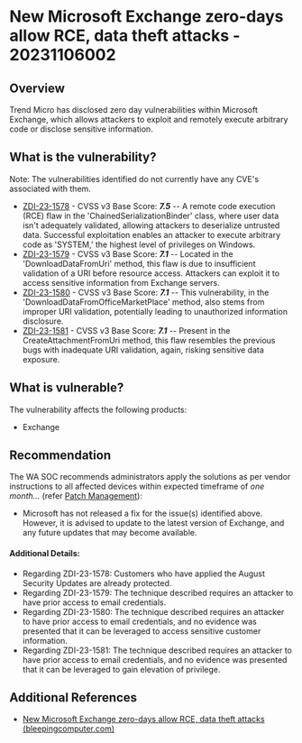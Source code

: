 # New Microsoft Exchange zero-days allow RCE, data theft attacks - 20231106002

## Overview

Trend Micro has disclosed zero day vulnerabilities within Microsoft Exchange, which allows attackers to exploit and remotely execute arbitrary code or disclose sensitive information.

## What is the vulnerability?

Note: The vulnerabilities identified do not currently have any CVE's associated with them.

-   [ZDI-23-1578](https://www.zerodayinitiative.com/advisories/ZDI-23-1578/) - CVSS v3 Base Score: ***7.5*** -- A remote code execution (RCE) flaw in the 'ChainedSerializationBinder' class, where user data isn't adequately validated, allowing attackers to deserialize untrusted data. Successful exploitation enables an attacker to execute arbitrary code as 'SYSTEM,' the highest level of privileges on Windows.
-   [ZDI-23-1579](https://www.zerodayinitiative.com/advisories/ZDI-23-1579/) - CVSS v3 Base Score: ***7.1*** -- Located in the 'DownloadDataFromUri' method, this flaw is due to insufficient validation of a URI before resource access. Attackers can exploit it to access sensitive information from Exchange servers.
-   [ZDI-23-1580](https://www.zerodayinitiative.com/advisories/ZDI-23-1580/) - CVSS v3 Base Score: ***7.1*** -- This vulnerability, in the 'DownloadDataFromOfficeMarketPlace' method, also stems from improper URI validation, potentially leading to unauthorized information disclosure.
-   [ZDI-23-1581](https://www.zerodayinitiative.com/advisories/ZDI-23-1581/) - CVSS v3 Base Score: ***7.1*** -- Present in the CreateAttachmentFromUri method, this flaw resembles the previous bugs with inadequate URI validation, again, risking sensitive data exposure.

## What is vulnerable?

The vulnerability affects the following products:

- Exchange

## Recommendation

The WA SOC recommends administrators apply the solutions as per vendor instructions to all affected devices within expected timeframe of *one month...* (refer [Patch Management](../guidelines/patch-management.md)):

- Microsoft has not released a fix for the issue(s) identified above. However, it is advised to update to the latest version of Exchange, and any future updates that may become available.

#### Additional Details:
-   Regarding ZDI-23-1578: Customers who have applied the August Security Updates are already protected.
-   Regarding ZDI-23-1579: The technique described requires an attacker to have prior access to email credentials.
-   Regarding ZDI-23-1580: The technique described requires an attacker to have prior access to email credentials, and no evidence was presented that it can be leveraged to access sensitive customer information.
-   Regarding ZDI-23-1581: The technique described requires an attacker to have prior access to email credentials, and no evidence was presented that it can be leveraged to gain elevation of privilege.

## Additional References

- [New Microsoft Exchange zero-days allow RCE, data theft attacks (bleepingcomputer.com)](https://www.bleepingcomputer.com/news/microsoft/new-microsoft-exchange-zero-days-allow-rce-data-theft-attacks/)
